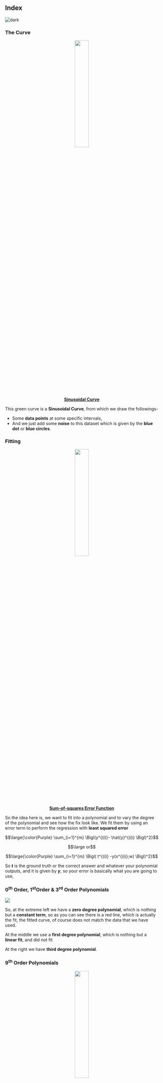 ## Index
![dark](https://user-images.githubusercontent.com/12748752/126882595-d1f5449e-14bb-4ab3-809c-292caf0858a1.png)

### The Curve 

<p align="center" ><img src="https://user-images.githubusercontent.com/12748752/186566132-7e8711f4-21ba-41dc-870f-d350c8916830.png" width=30%/>
<br><ins><b>Sinusoidal Curve</b></ins></p>

This green curve is a **Sinusoidal Curve**, from which we draw the followings-
* Some **data points** at some specific intervals, 
* And we just add some **noise** to this dataset which is given by the **blue dot** or **blue circles**.

### Fitting
<p align="center"> <img src="https://user-images.githubusercontent.com/12748752/186587311-d3080729-7d9a-4882-9d9b-88e6aac49cab.png" width=30% />
<br><ins><b>Sum-of-squares Error Function</b></ins></p>


So the idea here is, we want to fit into a polynomial and to vary the degree of the polynomial and see how the fix look like. We fit them by using an error term to perform the regression with **least squared error**

$$\large{\color{Purple} \sum_{i=1}^{m} \Bigl(y^{(i)}- \hat{y}^{(i)} \Bigl)^2}$$ 

$$\large or$$

$$\large{\color{Purple} \sum_{i=1}^{m} \Bigl( t^{(i)} -y(x^{(i)};w) \Bigl)^2}$$

So **_t_** is the ground truth or the correct answer and whatever your polynomial outputs, and it is given by **_y_**, so your error is basically what you are going to use,

### 0<sup>th</sup> Order, 1<sup>st</sup>Order & 3<sup>rd</sup> Order Polynomials

<img src="https://user-images.githubusercontent.com/12748752/186598693-db686c38-6e19-4cf5-82ca-efef4a1e2fe2.png" />

So, at the extreme left we have a **zero degree polynomial**, which is nothing but a **constant term**, so as you can see there is a red line, which is actually the fit, the fitted curve, of course does not match the data that we have used.

At the middle we use a **first degree polynomial**, which is nothing but a **linear fit**, and did not fit

At the right we have **third degree polynomial**. 


### 9<sup>th</sup> Order Polynomials
<p align="center"> <img src="https://user-images.githubusercontent.com/12748752/186589809-16614600-9242-48a5-9841-900db3964731.png" width=30% />
<br><ins><b>9<sup>th</sup> Order Polynomials</b></ins></p>


 
So ideally when you are done with the fit, you would expect the **red curve** to _lie close_ to the **green curve**, but in this case, _in between samples is actually off_. 

So even the with higher degree polynomial is, we are able to fit every point exactly, so that our **fitting error is very small**. We see that in points, other than the blue circles, it is actually **quite far from the ground truth**.
